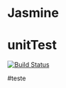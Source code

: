 # Jasmine
# unitTest

[![Build Status](https://travis-ci.org/insignusph/unitTest.svg?branch=main)](https://travis-ci.org/insignusph/unitTest)


#teste